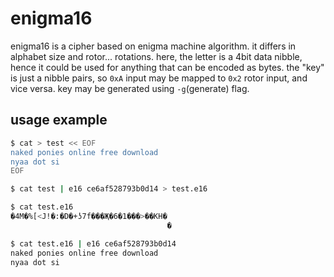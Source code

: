 # enigma16

enigma16 is a cipher based on enigma machine algorithm. it differs in alphabet size and rotor... rotations. here, the letter is a 4bit data nibble, hence it could be used for anything that can be encoded as bytes.
the "key" is just a nibble pairs, so `0xA` input may be mapped to `0x2` rotor input, and vice versa. key may be generated using `-g`(generate) flag.

## usage example
```sh
$ cat > test << EOF
naked ponies online free download
nyaa dot si
EOF

$ cat test | e16 ce6af528793b0d14 > test.e16

$ cat test.e16 
�4M�%[<J!�:�D�+ʖ7f���Җ�6�1���>��KH�
                                   �

$ cat test.e16 | e16 ce6af528793b0d14
naked ponies online free download
nyaa dot si
```
